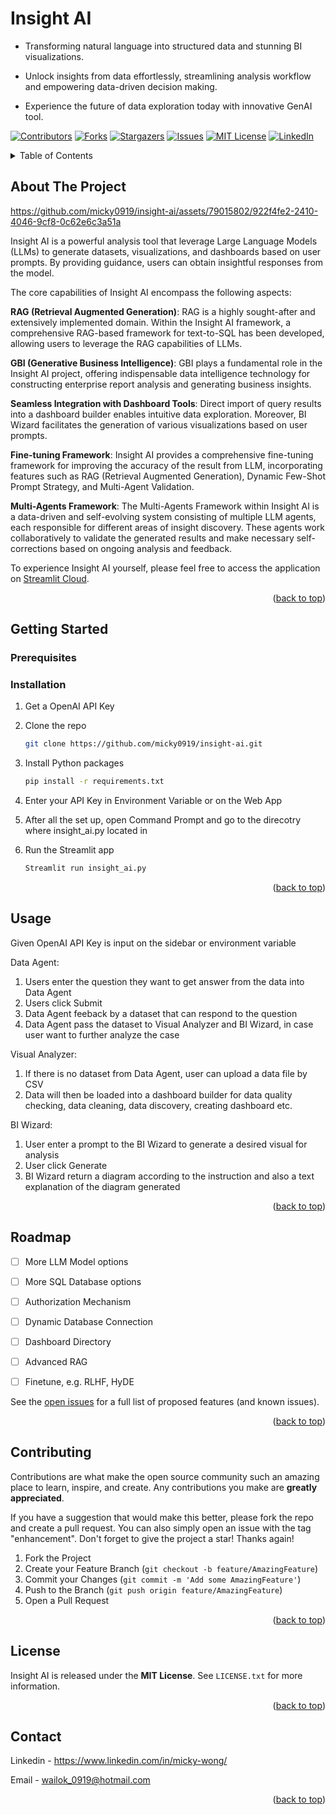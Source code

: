 # Insight AI  
- Transforming natural language into structured data and stunning BI visualizations.

- Unlock insights from data effortlessly, streamlining analysis workflow and empowering data-driven decision making.

- Experience the future of data exploration today with innovative GenAI tool.


[![Contributors][contributors-shield]][contributors-url]
[![Forks][forks-shield]][forks-url]
[![Stargazers][stars-shield]][stars-url]
[![Issues][issues-shield]][issues-url]
[![MIT License][license-shield]][license-url]
[![LinkedIn][linkedin-shield]][linkedin-url]



<!-- TABLE OF CONTENTS -->
<details>
  <summary>Table of Contents</summary>
  <ol>
    <li>
      <a href="#about-the-project">About The Project</a>
    </li>
    <li>
      <a href="#getting-started">Getting Started</a>
      <ul>
        <li><a href="#prerequisites">Prerequisites</a></li>
        <li><a href="#installation">Installation</a></li>
      </ul>
    </li>
    <li><a href="#usage">Usage</a></li>
    <li><a href="#roadmap">Roadmap</a></li>
    <li><a href="#contributing">Contributing</a></li>
    <li><a href="#license">License</a></li>
    <li><a href="#contact">Contact</a></li>
    <li><a href="#acknowledgments">Acknowledgments</a></li>
  </ol>
</details>



<!-- ABOUT THE PROJECT -->
## About The Project

https://github.com/micky0919/insight-ai/assets/79015802/922f4fe2-2410-4046-9cf8-0c62e6c3a51a

Insight AI is a powerful analysis tool that leverage Large Language Models (LLMs) to generate datasets, visualizations, and dashboards based on user prompts. By providing guidance, users can obtain insightful responses from the model.

The core capabilities of Insight AI encompass the following aspects:

**RAG (Retrieval Augmented Generation)**: RAG is a highly sought-after and extensively implemented domain. Within the Insight AI framework, a comprehensive RAG-based framework for text-to-SQL has been developed, allowing users to leverage the RAG capabilities of LLMs.

**GBI (Generative Business Intelligence)**: GBI plays a fundamental role in the Insight AI project, offering indispensable data intelligence technology for constructing enterprise report analysis and generating business insights.

**Seamless Integration with Dashboard Tools**: Direct import of query results into a dashboard builder enables intuitive data exploration. Moreover, BI Wizard facilitates the generation of various visualizations based on user prompts.

**Fine-tuning Framework**: Insight AI provides a comprehensive fine-tuning framework for improving the accuracy of the result from LLM, incorporating features such as RAG (Retrieval Augmented Generation), Dynamic Few-Shot Prompt Strategy, and Multi-Agent Validation.

**Multi-Agents Framework**: The Multi-Agents Framework within Insight AI is a data-driven and self-evolving system consisting of multiple LLM agents, each responsible for different areas of insight discovery. These agents work collaboratively to validate the generated results and make necessary self-corrections based on ongoing analysis and feedback.

To experience Insight AI yourself, please feel free to access the application on [Streamlit Cloud](https://insightai.streamlit.app/
). 

<p align="right">(<a href="#readme-top">back to top</a>)</p>



<!-- GETTING STARTED -->
## Getting Started

### Prerequisites

### Installation

1. Get a OpenAI API Key
2. Clone the repo
   ```sh
   git clone https://github.com/micky0919/insight-ai.git
   ```
3. Install Python packages
   ```sh
   pip install -r requirements.txt
   ```
4. Enter your API Key in Environment Variable or on the Web App

5. After all the set up, open Command Prompt and go to the direcotry where insight_ai.py located in

6. Run the Streamlit app
   ```sh
   Streamlit run insight_ai.py
   ```

<p align="right">(<a href="#readme-top">back to top</a>)</p>



<!-- USAGE EXAMPLES -->
## Usage

Given OpenAI API Key is input on the sidebar or environment variable

Data Agent:
1. Users enter the question they want to get answer from the data into Data Agent
2. Users click Submit
3. Data Agent feeback by a dataset that can respond to the question
4. Data Agent pass the dataset to Visual Analyzer and BI Wizard, in case user want to further analyze the case

Visual Analyzer:
1. If there is no dataset from Data Agent, user can upload a data file by CSV
2. Data will then be loaded into a dashboard builder for data quality checking, data cleaning, data discovery, creating dashboard etc.

BI Wizard:
1. User enter a prompt to the BI Wizard to generate a desired visual for analysis
2. User click Generate
3. BI Wizard return a diagram according to the instruction and also a text explanation of the diagram generated
   
<p align="right">(<a href="#readme-top">back to top</a>)</p>


<!-- ROADMAP -->
## Roadmap

- [ ] More LLM Model options
- [ ] More SQL Database options
- [ ] Authorization Mechanism
- [ ] Dynamic Database Connection
- [ ] Dashboard Directory
- [ ] Advanced RAG
- [ ] Finetune, e.g. RLHF, HyDE


See the [open issues](https://github.com/micky0919/insight-ai/issues) for a full list of proposed features (and known issues).

<p align="right">(<a href="#readme-top">back to top</a>)</p>



<!-- CONTRIBUTING -->
## Contributing

Contributions are what make the open source community such an amazing place to learn, inspire, and create. Any contributions you make are **greatly appreciated**.

If you have a suggestion that would make this better, please fork the repo and create a pull request. You can also simply open an issue with the tag "enhancement".
Don't forget to give the project a star! Thanks again!

1. Fork the Project
2. Create your Feature Branch (`git checkout -b feature/AmazingFeature`)
3. Commit your Changes (`git commit -m 'Add some AmazingFeature'`)
4. Push to the Branch (`git push origin feature/AmazingFeature`)
5. Open a Pull Request

<p align="right">(<a href="#readme-top">back to top</a>)</p>



<!-- LICENSE -->
## License

Insight AI is released under the **MIT License**. See `LICENSE.txt` for more information.

<p align="right">(<a href="#readme-top">back to top</a>)</p>



<!-- CONTACT -->
## Contact

Linkedin - https://www.linkedin.com/in/micky-wong/ 

Email - wailok_0919@hotmail.com

<p align="right">(<a href="#readme-top">back to top</a>)</p>



<!-- MARKDOWN LINKS & IMAGES -->
<!-- https://www.markdownguide.org/basic-syntax/#reference-style-links -->
[contributors-shield]: https://img.shields.io/github/contributors/micky0919/insight-ai.svg?style=for-the-badge
[contributors-url]: https://github.com/micky0919/insight-ai/graphs/contributors
[forks-shield]: https://img.shields.io/github/forks/micky0919/insight-ai.svg?style=for-the-badge
[forks-url]: https://github.com/micky0919/insightt-ai/network/members
[stars-shield]: https://img.shields.io/github/stars/micky0919/insight-ai.svg?style=for-the-badge
[stars-url]: https://github.com/micky0919/insight-ai/stargazers
[issues-shield]: https://img.shields.io/github/issues/micky0919/insight-ai.svg?style=for-the-badge
[issues-url]: https://github.com/micky0919/insight-ai/issues
[license-shield]: https://img.shields.io/github/license/micky0919/insight-ai.svg?style=for-the-badge
[license-url]: https://github.com/micky0919/insight-ai/blob/master/LICENSE.txt
[linkedin-shield]: https://img.shields.io/badge/-LinkedIn-black.svg?style=for-the-badge&logo=linkedin&colorB=555
[linkedin-url]: https://www.linkedin.com/in/micky-wong/
[product-screenshot]: images/screenshot.png
